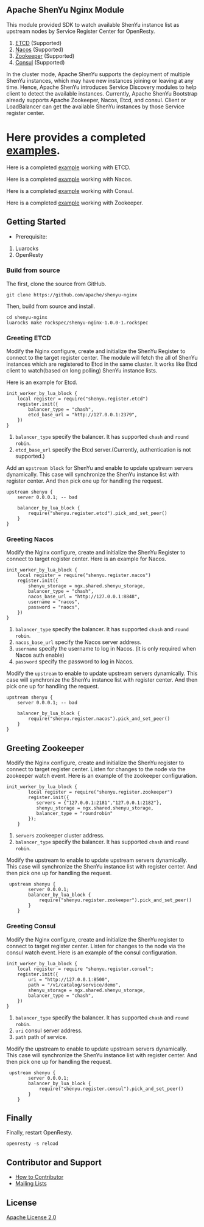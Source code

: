 Apache ShenYu Nginx Module
---

This module provided SDK to watch available ShenYu instance list as upstream nodes by Service Register Center for OpenResty.
1. [ETCD](#greeting-etcd) (Supported)
2. [Nacos](#greeting-nacos) (Supported)
3. [Zookeeper](#greeting-zookeeper) (Supported)
4. [Consul](#greeting-consul) (Supported)

In the cluster mode, Apache ShenYu supports the deployment of multiple ShenYu instances, which may have new instances joining or leaving at any time.
Hence, Apache ShenYu introduces Service Discovery modules to help client to detect the available instances. 
Currently, Apache ShenYu Bootstrap already supports Apache Zookeeper, Nacos, Etcd, and consul. Client or LoadBalancer can get the available ShenYu instances by those Service register center. 

Here provides a completed [examples](https://github.com/apache/shenyu-nginx/tree/main/example).
=======
Here is a completed [example](https://github.com/apache/shenyu-nginx/blob/main/example/etcd/nginx.conf) working with ETCD.

Here is a completed [example](https://github.com/apache/shenyu-nginx/blob/main/example/nacos/nginx.conf) working with Nacos.

Here is a completed [example](https://github.com/apache/shenyu-nginx/blob/main/example/consul/nginx.conf) working with Consul.

Here is a completed [example](https://github.com/apache/shenyu-nginx/blob/main/example/zookeeper/nginx.conf) working with Zookeeper.

## Getting Started

- Prerequisite:
1. Luarocks
2. OpenResty

### Build from source

The first, clone the source from GitHub.
```shell
git clone https://github.com/apache/shenyu-nginx
```

Then, build from source and install.
```shell
cd shenyu-nginx
luarocks make rockspec/shenyu-nginx-1.0.0-1.rockspec
```

### Greeting ETCD

Modify the Nginx configure, create and initialize the ShenYu Register to connect to the target register center. 
The module will fetch the all of ShenYu instances which are registered to Etcd in the same cluster.
It works like Etcd client to watch(based on long polling) ShenYu instance lists. 

Here is an example for Etcd.
```
init_worker_by_lua_block {
    local register = require("shenyu.register.etcd")
    register.init({
        balancer_type = "chash",
        etcd_base_url = "http://127.0.0.1:2379",
    })
}
```

1. `balancer_type` specify the balancer. It has supported `chash` and `round robin`.
2. `etcd_base_url` specify the Etcd server.(Currently, authentication is not supported.)

Add an `upstream block` for ShenYu and enable to update upstream servers dynamically. This case will synchronize the ShenYu instance list with register center. 
And then pick one up for handling the request.
```
upstream shenyu {
    server 0.0.0.1; -- bad 
    
    balancer_by_lua_block {
        require("shenyu.register.etcd").pick_and_set_peer()
    }
}
```


### Greeting Nacos

Modify the Nginx configure, create and initialize the ShenYu Register to connect to target register center.  Here is an example for Nacos.
```
init_worker_by_lua_block {
    local register = require("shenyu.register.nacos")
    register.init({
        shenyu_storage = ngx.shared.shenyu_storage,
        balancer_type = "chash",
        nacos_base_url = "http://127.0.0.1:8848",
        username = "nacos",
        password = "naocs",
    })
}
```

1. `balancer_type` specify the balancer. It has supported `chash` and `round robin`.
2. `nacos_base_url` specify the Nacos server address.
3. `username` specify the username to log in Nacos. (it is only required when Nacos auth enable)
4. `password` specify the password to log in Nacos.

Modify the `upstream` to enable to update upstream servers dynamically. This case will synchronize the ShenYu instance list with register center. 
And then pick one up for handling the request.
```
upstream shenyu {
    server 0.0.0.1; -- bad 
    
    balancer_by_lua_block {
        require("shenyu.register.nacos").pick_and_set_peer()
    }
}
```

## Greeting Zookeeper 
Modify the Nginx configure, create and initialize the ShenYu register to connect to target register center.
Listen for changes to the node via the zookeeper watch event. Here is an example of the zookeeper configuration.
```shell
init_worker_by_lua_block {
        local register = require("shenyu.register.zookeeper")
        register.init({
           servers = {"127.0.0.1:2181","127.0.0.1:2182"},
           shenyu_storage = ngx.shared.shenyu_storage,
           balancer_type = "roundrobin"
        });
    }
```
1. `servers` zookeeper cluster address.
2. ``balancer_type`` specify the balancer. It has supported `chash` and `round robin`.

Modify the upstream to enable to update upstream servers dynamically. This case will synchronize the ShenYu instance list with register center. And then pick one up for handling the request.
```shell
 upstream shenyu {
        server 0.0.0.1;
        balancer_by_lua_block {
            require("shenyu.register.zookeeper").pick_and_set_peer()
        }
    }
```

### Greeting Consul

Modify the Nginx configure, create and initialize the ShenYu register to connect to target register center.
Listen for changes to the node via the consul watch event. Here is an example of the consul configuration.
```shell
init_worker_by_lua_block {
    local register = require "shenyu.register.consul";
    register.init({
        uri = "http://127.0.0.1:8500",
        path = "/v1/catalog/service/demo",
        shenyu_storage = ngx.shared.shenyu_storage,
        balancer_type = "chash",
    })
}
```
1. ``balancer_type`` specify the balancer. It has supported `chash` and `round robin`.
2. `uri` consul server address.
3. `path` path of service.

Modify the upstream to enable to update upstream servers dynamically. This case will synchronize the ShenYu instance list with register center. And then pick one up for handling the request.

```shell
 upstream shenyu {
        server 0.0.0.1;
        balancer_by_lua_block {
            require("shenyu.register.consul").pick_and_set_peer()
        }
    }
```

## Finally

Finally, restart OpenResty.
```shell
openresty -s reload
```


## Contributor and Support

* [How to Contributor](https://shenyu.apache.org/community/contributor-guide)
* [Mailing Lists](mailto:dev@shenyu.apache.org)

## License

[Apache License 2.0](https://apache.org/licenses/LICENSE-2.0)
